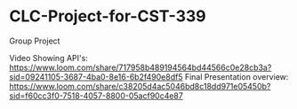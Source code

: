 # CLC-Project-for-CST-339
Group Project

Video Showing API's:
https://www.loom.com/share/717958b489194564bd44566c0e28cb3a?sid=09241105-3687-4ba0-8e16-6b2f490e8df5
Final Presentation overview:
https://www.loom.com/share/c38205d4ac5046bd8c18dd971e05450b?sid=f60cc3f0-7518-4057-8800-05acf90c4e87

